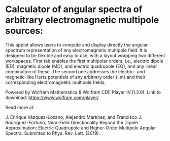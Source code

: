 # Calculator of angular spectra of arbitrary electromagnetic multipole sources:

This applet allows users to compute and display directly the angular spectrum representation of any electromagnetic multipole field. It is designed to be flexible and easy to use, with a layout wrapping two different workspaces. First tab enables the first multipolar orders, i.e., electric dipole (ED), magnetic dipole (MD), and electric quadrupole (EQ), and any linear combination of these. The second one addresses the electric- and magnetic-like Hertz potentials of any arbitrary order {l,m} and their corresponding electromagnetic multipole fields.

Powered by Wolfram Mathematica & Wolfram CDF Player (V.11.3.0).
Link to download: https://www.wolfram.com/player/

Read more at:

J. Enrique Vázquez-Lozano, Alejandro Martínez, and Francisco J. Rodríguez-Fortuño, Near-Field Directionality Beyond the Dipole Approximation: Electric Quadrupole and Higher-Order Multipole Angular Spectra. Submitted to Phys. Rev. Lett. (2019).
